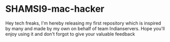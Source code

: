 # SHAMSI9-mac-hacker
Hey tech freaks, I'm hereby releasing my first repository which is inspired by many and made by my own on behalf of team Indianservers. Hope you'll enjoy using it and don't forgot to give your valuable feedback
